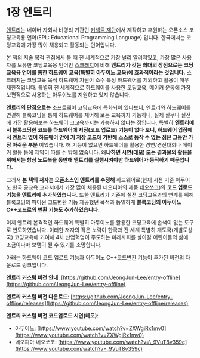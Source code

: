 # 1장 엔트리

[엔트리](https://play-entry.org)는 네이버 자회사 비영리 기관인 [커넥트 재단](https://connect.or.kr)에서 제작하고 후원하는 오픈소스 코딩교육용 언어\(EPL: Educational Programming Language\) 입니다. 한국에서는 코딩교육에 가장 많이 채용되고 활동되는 언어입니다.

본 책의 저술 목적 관점에서 볼 때 전 세계적으로 가장 널리 알려져있고, 가장 많은 사용자를 보유한 코딩교육용 언어인 [스크래치](https://scratch.mit.edu)에 비해  **엔트리가 갖는 최대의 장점으로는** **코딩교육용 언어를 통한 하드웨어 교육\(특별히 아두이노 교육\)에 효과적이라는 것입니다.** 스크래치는 코딩교육 목적 하드웨어 지원이 소수 특정 하드웨어를 제외하고 활용이 매우 제한적입니다. 특별히 전 세계적으로 하드웨어를 사용한 코딩교육, 메이커 운동에 가장 보편적으로 사용하는 아두이노를 지원하고 있지 않습니다.

**엔트리의 단점으로는** 소프트웨어 코딩교육에 특화되어 있다보니, 엔트리와 하드웨어를 연결해 블록코딩을 통해 하드웨어를 제어해 보는 교육까지 가능하나, 실제 실무나 실전에 가깝 활용해보는 하드웨어 코교육까지는 가능하지 않다는 점입니다. 특별히 **엔트리에서 블록코딩한 코드를 하드웨어에 저장\(코드 업로드\) 기능이 없다 보니, 하드웨어 입장에서 엔트리 없이 하드웨어 안에 기 저장 코드에 기반해 스스로 동작 수 없는 점은 그동안 가장 아쉬운 부분** 이었습니다. 해  기능이 없으면  하드웨어를 활용한 경연/경진대회나 메이커 활동 등에 제약이 따를 수 밖에 없습니다. 왜**냐하면 시연\(데모\) 또는 결과물의 활용을 위해서는 항상 노트북을 동반해 엔트리를 실행시켜야만 하드웨어가 동작하기 때문입니다.**

그래서 **본 책의 저자는 오픈소스인 엔트리를 수정해** 하드웨어로\(현재 시점 기준 아두이노  한국 공교육 교과서에서 가장 많이 채용된 네오피아의 제품 [네오쏘코](http://neobot.co.kr/product/%EB%84%A4%EC%98%A4%EC%8F%98%EC%BD%94/223/)\)의 **코드 업로드 기능을 엔트리에 추가하였습니다.** 또한 엔트리가 기존에 실전 코딩교육과의 연계를 위해 블록코딩의 파이썬 코드변환 기능 제공했던 목적과 동일하게 **블록코딩의 아두이노 C++코드로의 변환 기능도 추가하였습니다.** 

이제 엔트리 본격적인 하드웨어 특별히 아두이노를 활용한 코딩교육에 손색이 없는 도구로 변모하였습니다. 이러한 저자의 작은 노력이 한국과 전 세계 특별히 개도국\(개발도상국\) 코딩교육에 기여해 4차 산업혁명이 주도하는 미래사회를 살아갈 어린이들의 삶에 조금이나마 보탬이 될 수 있기를 소망합니다.

아래는 하드웨어 코드 업로드 기능과 아두이노 C++코드변환 기능이 추가된 버전의 다운로드 링크입니다.

**엔트리 커스텀 버전 안내**: [https://github.com/JeongJun-Lee/entry-offline](https://github.com/JeongJun-Lee/entry-offline)

**엔트리 커스텀 버전 다운로드**:  [https://github.com/JeongJun-Lee/entry-offline/releases](https://github.com/JeongJun-Lee/entry-offline/releases)

**엔트리 커스텀 버전 코드업로드 시연\(데모\)**:

* 아두이노: [https://www.youtube.com/watch?v=ZXWgiRx1mv0](https://www.youtube.com/watch?v=ZXWgiRx1mv0)
* 네오피아 네오쏘코: [https://www.youtube.com/watch?v=\_9VuT8v359c](https://www.youtube.com/watch?v=_9VuT8v359c)

